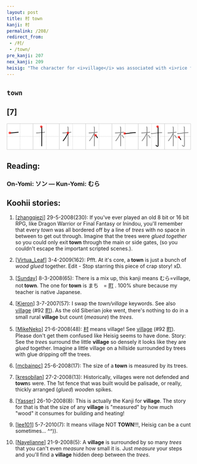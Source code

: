 ```yaml
---
layout: post
title: 村 town
kanji: 村
permalink: /208/
redirect_from:
 - /村/
 - /town/
pre_kanji: 207
nex_kanji: 209
heisig: "The character for <i>village</i> was associated with <i>rice fields</i> (Frame 96). That for <b>town</b>, a step up on the evolutionary path to cities, shows a circle of <i>trees glued together</i> to measure off the confines of a <b>town</b>."
---
```


## `town`

## [7]

<div class="stroke"><img src="../images/E69D91.png" /></div>

## Reading:

### On-Yomi: ソン &mdash; Kun-Yomi: むら

## Koohii stories:

1) [<a href="http://kanji.koohii.com/profile/zhangqiezi">zhangqiezi</a>] 29-5-2008(230): If you&#039;ve ever played an old 8 bit or 16 bit RPG, like Dragon Warrior or Final Fantasy or Inindou, you&#039;ll remember that every <em>town</em> was all bordered off by a line of <em>trees</em> with no space in between to get out through. Imagine that the trees were <em>glued together</em> so you could only exit<strong> town</strong> through the main or side gates, (so you couldn&#039;t escape the important scripted scenes.). 

2) [<a href="http://kanji.koohii.com/profile/Virtua_Leaf">Virtua_Leaf</a>] 3-4-2009(162): Pfft. At it&#039;s core, a<strong> town</strong> is just a bunch of <em>wood</em> <em>glued</em> together. Edit - Stop starring this piece of crap story! xD. 

3) [<a href="http://kanji.koohii.com/profile/Sunday">Sunday</a>] 8-3-2008(65): There is a mix up, this kanji means むら=village, not<strong> town</strong>. The one for<strong> town</strong> is まち　=   <a href="http://jisho.org/kanji/details/町">町</a>  . 100% shure because my teacher is native Japanese. 

4) [<a href="http://kanji.koohii.com/profile/Kieron">Kieron</a>] 3-7-2007(57): I swap the <em>town/village</em> keywords. See also <a href="../92">village</a> <span class="index">(#92 <a href="http://jisho.org/kanji/details/町">町</a>)</span>. As the old Siberian joke went, there&#039;s nothing to do in a small rural <strong>village</strong> but count (<em>measure</em>) the <em>trees</em>. 

5) [<a href="http://kanji.koohii.com/profile/MikeNeko">MikeNeko</a>] 21-6-2008(48):   <a href="http://jisho.org/kanji/details/村">村</a>   means village! See <a href="../92">village</a> <span class="index">(#92 <a href="http://jisho.org/kanji/details/町">町</a>)</span>. Please don&#039;t get them confused like Heisig seems to have done. Story: See the <em>tree</em>s surround the little <strong>village</strong> so densely it looks like they are <em>glued</em> together. Imagine a little village on a hillside surrounded by trees with glue dripping off the trees. 

6) [<a href="http://kanji.koohii.com/profile/mcbainpc">mcbainpc</a>] 25-6-2008(17): The size of a<strong> town</strong> is measured by its trees. 

7) [<a href="http://kanji.koohii.com/profile/kresobilan">kresobilan</a>] 27-2-2008(13): Historically, villages were not defended and<strong> town</strong>s were. The 1st fence that was built would be palisade, or really, thickly arranged (<em>glued</em>) <em>wood</em>en spikes. 

8) [<a href="http://kanji.koohii.com/profile/Yasser">Yasser</a>] 26-10-2008(8): This is actually the Kanji for <strong>village</strong>. The story for that is that the size of any <strong>village</strong> is &quot;measured&quot; by how much &quot;wood&quot; it consumes for building and heating! 

9) [<a href="http://kanji.koohii.com/profile/lee101">lee101</a>] 5-7-2010(7): It means village NOT<strong> TOWN</strong>!!!, Heisig can be a cunt sometimes... ^^)). 

10) [<a href="http://kanji.koohii.com/profile/Nayelianne">Nayelianne</a>] 21-9-2008(5): A <strong>village</strong> is surrounded by so many <em>trees</em> that you can&#039;t even <em>measure</em> how small it is. Just <em>measure</em> your steps and you&#039;ll find a <strong>village</strong> hidden deep between the <em>trees</em>. 
